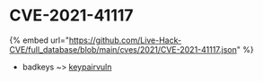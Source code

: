 # CVE-2021-41117
{% embed url="https://github.com/Live-Hack-CVE/full_database/blob/main/cves/2021/CVE-2021-41117.json" %}

* badkeys ~> [keypairvuln](https://www.alice-snow.ru/2021/database/cve-2021-41117/keypairvuln-badkeys)